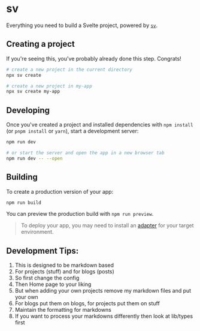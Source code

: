 # sv

Everything you need to build a Svelte project, powered by [`sv`](https://github.com/sveltejs/cli).

## Creating a project

If you're seeing this, you've probably already done this step. Congrats!

```bash
# create a new project in the current directory
npx sv create

# create a new project in my-app
npx sv create my-app
```

## Developing

Once you've created a project and installed dependencies with `npm install` (or `pnpm install` or `yarn`), start a development server:

```bash
npm run dev

# or start the server and open the app in a new browser tab
npm run dev -- --open
```

## Building

To create a production version of your app:

```bash
npm run build
```

You can preview the production build with `npm run preview`.

> To deploy your app, you may need to install an [adapter](https://svelte.dev/docs/kit/adapters) for your target environment.

## Development Tips:

1. This is designed to be markdown based
2. For projects (stuff) and for blogs (posts)
3. So first change the config
4. Then Home page to your liking
5. But when adding your own projects remove my markdown files and put your own
6. For blogs put them on blogs, for projects put them on stuff
7. Maintain the formatting for markdowns
8. If you want to process your markdowns differently then look at lib/types first
